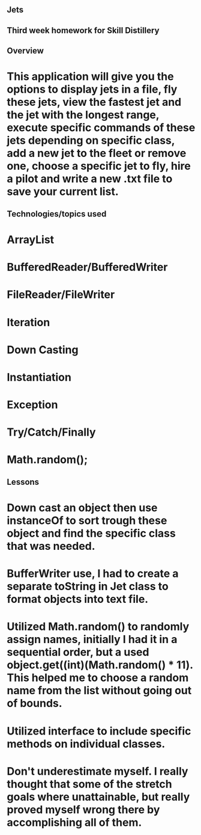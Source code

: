 ## Jets

## Third week homework for Skill Distillery

## Overview
# This application will give you the options to display jets in a file, fly these jets, view the fastest jet and the jet with the longest range, execute specific commands of these jets depending on specific class, add a new jet to the fleet or remove one, choose a specific jet to fly, hire a pilot and write a new .txt file to save your current list.

## Technologies/topics used
# ArrayList
# BufferedReader/BufferedWriter
# FileReader/FileWriter
# Iteration
# Down Casting
# Instantiation
# Exception
# Try/Catch/Finally
# Math.random();

## Lessons
# Down cast an object then use instanceOf to sort trough these object and find the specific class that was needed.

# BufferWriter use, I had to create a separate toString in Jet class to format objects into text file.

# Utilized Math.random() to randomly assign names, initially I had it in a sequential order, but a used object.get((int)(Math.random() * 11). This helped me to choose a random name from the list without going out of bounds.

# Utilized interface to include specific methods on individual classes.

# Don't underestimate myself. I really thought that some of the stretch goals where unattainable, but really proved myself wrong there by accomplishing all of them.  
